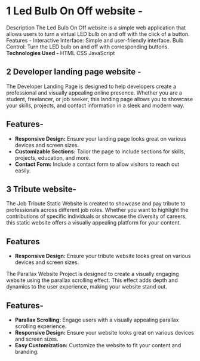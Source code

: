 # 1 Led Bulb On Off website -
Description
The Led Bulb On Off website is a simple web application that allows users to turn a virtual LED bulb on and off with the click of a button.
Features -
Interactive Interface: Simple and user-friendly interface.
Bulb Control: Turn the LED bulb on and off with corresponding buttons.
**Technologies Used -**
HTML
CSS
JavaScript

## 2 Developer landing page website -
The Developer Landing Page is designed to help developers create a professional and visually appealing online presence. Whether you are a student, freelancer, or job seeker, this landing page allows you to showcase your skills, projects, and contact information in a sleek and modern way.
## Features-
- **Responsive Design:** Ensure your landing page looks great on various devices and screen sizes.
- **Customizable Sections:** Tailor the page to include sections for skills, projects, education, and more.
- **Contact Form:** Include a contact form to allow visitors to reach out easily.
## 3 Tribute website-
The Job Tribute Static Website is created to showcase and pay tribute to professionals across different job roles. Whether you want to highlight the contributions of specific individuals or showcase the diversity of careers, this static website offers a visually appealing platform for your content.
## Features
- **Responsive Design:** Ensure your tribute website looks great on various devices and screen sizes.
  

The Parallax Website Project is designed to create a visually engaging website using the parallax scrolling effect.
This effect adds depth and dynamics to the user experience, making your website stand out.
## Features-

- **Parallax Scrolling:** Engage users with a visually appealing parallax scrolling experience.
- **Responsive Design:** Ensure your website looks great on various devices and screen sizes.
- **Easy Customization:** Customize the website to fit your content and branding.
